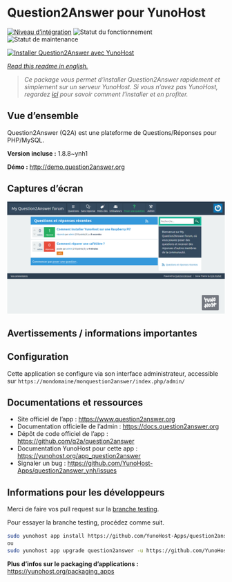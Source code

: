 <!--
N.B.: This README was automatically generated by https://github.com/YunoHost/apps/tree/master/tools/README-generator
It shall NOT be edited by hand.
-->

# Question2Answer pour YunoHost

[![Niveau d’intégration](https://dash.yunohost.org/integration/question2answer.svg)](https://dash.yunohost.org/appci/app/question2answer) ![Statut du fonctionnement](https://ci-apps.yunohost.org/ci/badges/question2answer.status.svg) ![Statut de maintenance](https://ci-apps.yunohost.org/ci/badges/question2answer.maintain.svg)

[![Installer Question2Answer avec YunoHost](https://install-app.yunohost.org/install-with-yunohost.svg)](https://install-app.yunohost.org/?app=question2answer)

*[Read this readme in english.](./README.md)*

> *Ce package vous permet d’installer Question2Answer rapidement et simplement sur un serveur YunoHost.
Si vous n’avez pas YunoHost, regardez [ici](https://yunohost.org/#/install) pour savoir comment l’installer et en profiter.*

## Vue d’ensemble

Question2Answer (Q2A) est une plateforme de Questions/Réponses pour PHP/MySQL.


**Version incluse :** 1.8.8~ynh1

**Démo :** http://demo.question2answer.org

## Captures d’écran

![Capture d’écran de Question2Answer](./doc/screenshots/install_screenshot.png)

## Avertissements / informations importantes

## Configuration

Cette application se configure via son interface administrateur, accessible sur `https://mondomaine/monquestion2answer/index.php/admin/`


## Documentations et ressources

* Site officiel de l’app : <https://www.question2answer.org>
* Documentation officielle de l’admin : <https://docs.question2answer.org>
* Dépôt de code officiel de l’app : <https://github.com/q2a/question2answer>
* Documentation YunoHost pour cette app : <https://yunohost.org/app_question2answer>
* Signaler un bug : <https://github.com/YunoHost-Apps/question2answer_ynh/issues>

## Informations pour les développeurs

Merci de faire vos pull request sur la [branche testing](https://github.com/YunoHost-Apps/question2answer_ynh/tree/testing).

Pour essayer la branche testing, procédez comme suit.

``` bash
sudo yunohost app install https://github.com/YunoHost-Apps/question2answer_ynh/tree/testing --debug
ou
sudo yunohost app upgrade question2answer -u https://github.com/YunoHost-Apps/question2answer_ynh/tree/testing --debug
```

**Plus d’infos sur le packaging d’applications :** <https://yunohost.org/packaging_apps>